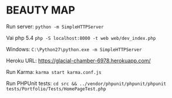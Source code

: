 # BEAUTY MAP

Run server: `python -m SimpleHTTPServer`

Vai php 5.4 `php -S localhost:8000 -t web web/dev_index.php`

Windows: `C:\Python27\python.exe -m SimpleHTTPServer`

Heroku URL: https://glacial-chamber-6978.herokuapp.com/

Run Karma: `karma start karma.conf.js`

Run PHPUnit tests: `cd src && ../vendor/phpunit/phpunit/phpunit tests/Portfolio/Tests/HomePageTest.php`
